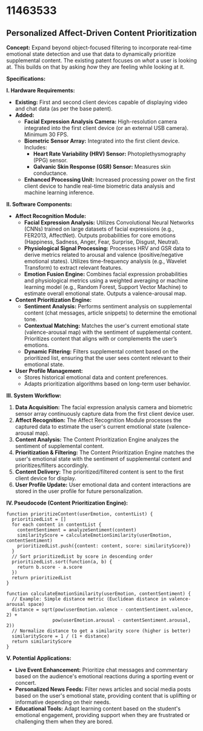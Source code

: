 # 11463533

## Personalized Affect-Driven Content Prioritization

**Concept:** Expand beyond object-focused filtering to incorporate real-time emotional state detection and use that data to dynamically prioritize supplemental content. The existing patent focuses on *what* a user is looking at. This builds on that by asking *how* they are feeling while looking at it.

**Specifications:**

**I. Hardware Requirements:**

*   **Existing:** First and second client devices capable of displaying video and chat data (as per the base patent).
*   **Added:**
    *   **Facial Expression Analysis Camera:** High-resolution camera integrated into the first client device (or an external USB camera). Minimum 30 FPS.
    *   **Biometric Sensor Array:**  Integrated into the first client device. Includes:
        *   **Heart Rate Variability (HRV) Sensor:**  Photoplethysmography (PPG) sensor.
        *   **Galvanic Skin Response (GSR) Sensor:** Measures skin conductance.
    *   **Enhanced Processing Unit:**  Increased processing power on the first client device to handle real-time biometric data analysis and machine learning inference.

**II. Software Components:**

*   **Affect Recognition Module:**
    *   **Facial Expression Analysis:** Utilizes Convolutional Neural Networks (CNNs) trained on large datasets of facial expressions (e.g., FER2013, AffectNet). Outputs probabilities for core emotions (Happiness, Sadness, Anger, Fear, Surprise, Disgust, Neutral).
    *   **Physiological Signal Processing:**  Processes HRV and GSR data to derive metrics related to arousal and valence (positive/negative emotional states). Utilizes time-frequency analysis (e.g., Wavelet Transform) to extract relevant features.
    *   **Emotion Fusion Engine:** Combines facial expression probabilities and physiological metrics using a weighted averaging or machine learning model (e.g., Random Forest, Support Vector Machine) to estimate overall emotional state. Outputs a valence-arousal map.
*   **Content Prioritization Engine:**
    *   **Sentiment Analysis:** Performs sentiment analysis on supplemental content (chat messages, article snippets) to determine the emotional tone.
    *   **Contextual Matching:** Matches the user's current emotional state (valence-arousal map) with the sentiment of supplemental content. Prioritizes content that aligns with or complements the user’s emotions.
    *   **Dynamic Filtering:** Filters supplemental content based on the prioritized list, ensuring that the user sees content relevant to their emotional state.
*   **User Profile Management:**
    *   Stores historical emotional data and content preferences.
    *   Adapts prioritization algorithms based on long-term user behavior.

**III. System Workflow:**

1.  **Data Acquisition:** The facial expression analysis camera and biometric sensor array continuously capture data from the first client device user.
2.  **Affect Recognition:** The Affect Recognition Module processes the captured data to estimate the user's current emotional state (valence-arousal map).
3.  **Content Analysis:** The Content Prioritization Engine analyzes the sentiment of supplemental content.
4.  **Prioritization & Filtering:** The Content Prioritization Engine matches the user's emotional state with the sentiment of supplemental content and prioritizes/filters accordingly.
5.  **Content Delivery:** The prioritized/filtered content is sent to the first client device for display.
6.  **User Profile Update:** User emotional data and content interactions are stored in the user profile for future personalization.

**IV. Pseudocode (Content Prioritization Engine):**

```
function prioritizeContent(userEmotion, contentList) {
  prioritizedList = []
  for each content in contentList {
    contentSentiment = analyzeSentiment(content)
    similarityScore = calculateEmotionSimilarity(userEmotion, contentSentiment)
    prioritizedList.push({content: content, score: similarityScore})
  }
  // Sort prioritizedList by score in descending order
  prioritizedList.sort(function(a, b) {
    return b.score - a.score
  })
  return prioritizedList
}

function calculateEmotionSimilarity(userEmotion, contentSentiment) {
  // Example: Simple distance metric (Euclidean distance in valence-arousal space)
  distance = sqrt(pow(userEmotion.valence - contentSentiment.valence, 2) +
                 pow(userEmotion.arousal - contentSentiment.arousal, 2))
  // Normalize distance to get a similarity score (higher is better)
  similarityScore = 1 / (1 + distance)
  return similarityScore
}
```

**V. Potential Applications:**

*   **Live Event Enhancement:** Prioritize chat messages and commentary based on the audience's emotional reactions during a sporting event or concert.
*   **Personalized News Feeds:** Filter news articles and social media posts based on the user's emotional state, providing content that is uplifting or informative depending on their needs.
*   **Educational Tools:** Adapt learning content based on the student's emotional engagement, providing support when they are frustrated or challenging them when they are bored.